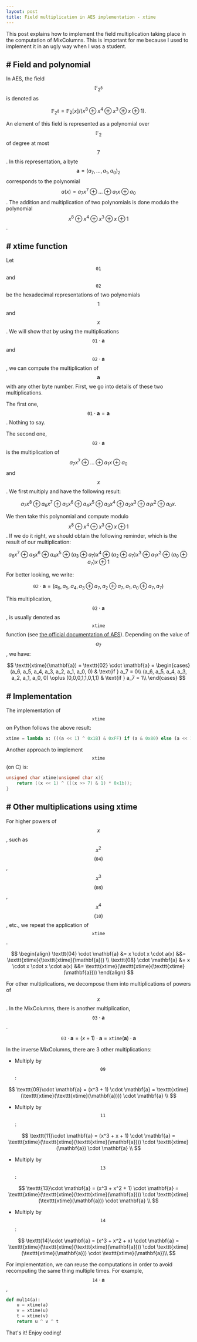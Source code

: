 ```yaml
---
layout: post
title: Field multiplication in AES implementation - xtime
---
```


This post explains how to implement the field multiplication taking place in the computation of MixColumns. This is important for me because I used to implement it in an ugly way when I was a student.

## # Field and polynomial
In AES, the field $$\mathbb{F}_{2^8}$$ is denoted as

$$
\mathbb{F}_{2^8} = \mathbb{F}_2[x]/(x^8 \oplus x^4 \oplus x^3 \oplus x \oplus 1).
$$

An element of this field is represented as a polynomial over $$\mathbb{F}_2$$ of degree at most $$7$$. In this representation, a byte $$\mathbf{a} = (a_7,\ldots,a_1,a_0)_2$$ corresponds to the polynomial $$a(x) = a_7x^7 \oplus \ldots \oplus a_1x \oplus a_0$$. The addition and multiplication of two polynomials is done modulo the polynomial $$x^8 \oplus x^4 \oplus x^3 \oplus x \oplus 1$$.

## # xtime function

Let $$\texttt{01}$$ and $$\texttt{02}$$ be the hexadecimal representations of two polynomials $$1$$ and $$x$$. We will show that by using the multiplications $$\texttt{01} \cdot \mathbf{a}$$ and $$\texttt{02} \cdot \mathbf{a}$$, we can compute the multiplication of $$\mathbf{a}$$ with any other byte number. First, we go into details of these two multiplications.

The first one, $$\texttt{01} \cdot \mathbf{a} = \mathbf{a}$$. Nothing to say.

The second one, $$\texttt{02} \cdot \mathbf{a}$$ is the multiplication of $$a_7x^7 \oplus \ldots \oplus a_1x \oplus a_0$$ and $$x$$. We first multiply and have the following result:

$$a_7x^8 \oplus a_6x^7 \oplus a_5x^6 \oplus a_4x^5 \oplus a_3x^4 \oplus a_2x^3 \oplus a_1x^2 \oplus a_0x.$$

We then take this polynomial and compute modulo $$x^8 \oplus x^4 \oplus x^3 \oplus x \oplus 1$$. If we do it right, we should obtain the following reminder, which is the result of our multiplication:

$$
a_6x^7 \oplus a_5x^6 \oplus a_4x^5 \oplus (a_3 \oplus a_7)x^4 \oplus (a_2 \oplus a_7)x^3 \oplus a_1x^2 \oplus (a_0 \oplus a_7)x \oplus 1
$$

For better looking, we write:

$$
\texttt{02} \cdot \mathbf{a} = (a_6, a_5, a_4, a_3 \oplus a_7, a_2 \oplus a_7, a_1, a_0 \oplus a_7, a_7)
$$

This multiplication, $$\texttt{02} \cdot \mathbf{a}$$, is usually denoted as $$\texttt{xtime}$$ function (see [the official documentation of AES](https://nvlpubs.nist.gov/nistpubs/FIPS/NIST.FIPS.197-upd1.pdf)). Depending on the value of $$a_7$$, we have:

$$
\texttt{xtime}(\mathbf{a}) = \texttt{02} \cdot \mathbf{a} = 
\begin{cases}
(a_6, a_5, a_4, a_3, a_2, a_1, a_0, 0) & \text{if } a_7 = 0\\
(a_6, a_5, a_4, a_3, a_2, a_1, a_0, 0) \oplus (0,0,0,1,1,0,1,1) & \text{if } a_7 = 1\\
\end{cases}
$$

## # Implementation

The implementation of $$\texttt{xtime}$$ on Python follows the above result:

```Python
xtime = lambda a: (((a << 1) ^ 0x1B) & 0xFF) if (a & 0x80) else (a << 1)
```

Another approach to implement $$\texttt{xtime}$$ (on C) is:

```C
unsigned char xtime(unsigned char x){
    return ((x << 1) ^ (((x >> 7) & 1) * 0x1b));
}
```

## # Other multiplications using xtime

For higher powers of $$x$$, such as $$x^2$$ $$(\texttt{04})$$, $$x^3$$ $$(\texttt{08})$$, $$x^4$$ $$(\texttt{10})$$, etc., we repeat the application of $$\texttt{xtime}$$.

$$
\begin{align}
\texttt{04} \cdot \mathbf{a} &= x \cdot x \cdot a(x) &&= \texttt{xtime}(\texttt{xtime}(\mathbf{a})) \\
\texttt{08} \cdot \mathbf{a} &= x \cdot x \cdot x \cdot a(x) &&= \texttt{xtime}(\texttt{xtime}(\texttt{xtime}(\mathbf{a})))
\end{align}
$$

For other multiplications, we decompose them into multiplications of powers of $$x$$. In the MixColumns, there is another multiplication, $$\texttt{03}\cdot \mathbf{a}$$.

$$
\texttt{03}\cdot \mathbf{a} = (x + 1) \cdot \mathbf{a} = \texttt{xtime}(\mathbf{a}) \cdot \mathbf{a}
$$

In the inverse MixColumns, there are 3 other multiplications:

- Multiply by $$\texttt{09}$$:

$$
    \texttt{09}\cdot \mathbf{a} = (x^3 + 1) \cdot \mathbf{a} = \texttt{xtime}(\texttt{xtime}(\texttt{xtime}(\mathbf{a}))) \cdot \mathbf{a} \\
$$

- Multiply by $$\texttt{11}$$:

$$
    \texttt{11}\cdot \mathbf{a} = (x^3 + x + 1) \cdot \mathbf{a} = \texttt{xtime}(\texttt{xtime}(\texttt{xtime}(\mathbf{a}))) \cdot \texttt{xtime}(\mathbf{a}) \cdot \mathbf{a} \\
$$

- Multiply by $$\texttt{13}$$:

$$
    \texttt{13}\cdot \mathbf{a} = (x^3 + x^2 + 1) \cdot \mathbf{a} = \texttt{xtime}(\texttt{xtime}(\texttt{xtime}(\mathbf{a}))) \cdot \texttt{xtime}(\texttt{xtime}(\mathbf{a})) \cdot \mathbf{a} \\
$$

- Multiply by $$\texttt{14}$$:

$$
    \texttt{14}\cdot \mathbf{a} = (x^3 + x^2 + x) \cdot \mathbf{a} = \texttt{xtime}(\texttt{xtime}(\texttt{xtime}(\mathbf{a}))) \cdot \texttt{xtime}(\texttt{xtime}(\mathbf{a})) \cdot \texttt{xtime}(\mathbf{a})\\
$$

For implementation, we can reuse the computations in order to avoid recomputing the same thing multiple times. For example, $$\texttt{14}\cdot \mathbf{a}$$,

```Python
def mul14(a):
    u = xtime(a)
    v = xtime(u)
    t = xtime(v)
    return u ^ v ^ t
```

That's it! Enjoy coding!